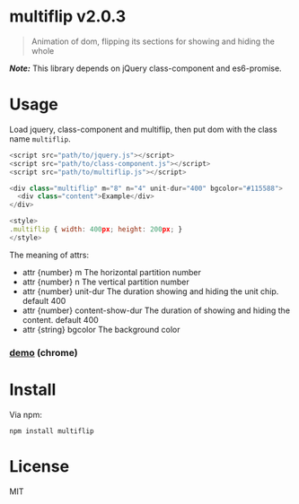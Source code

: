 # multiflip v2.0.3

> Animation of dom, flipping its sections for showing and hiding the whole

***Note:*** This library depends on jQuery class-component and es6-promise.

# Usage

Load jquery, class-component and multiflip, then put dom with the class name `multiflip`.

```js
<script src="path/to/jquery.js"></script>
<script src="path/to/class-component.js"></script>
<script src="path/to/multiflip.js"></script>

<div class="multiflip" m="8" n="4" unit-dur="400" bgcolor="#115588">
  <div class="content">Example</div>
</div>

<style>
.multiflip { width: 400px; height: 200px; }
</style>
```

The meaning of attrs:
- attr {number} m The horizontal partition number
- attr {number} n The vertical partition number
- attr {number} unit-dur The duration showing and hiding the unit chip. default 400
- attr {number} content-show-dur The duration of showing and hiding the content. default 400
- attr {string} bgcolor The background color

### [demo](http://kt3k.github.io/multiflip/test.html) (chrome)

# Install

Via npm:

    npm install multiflip

# License

MIT
